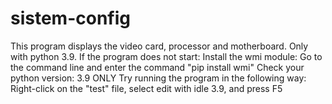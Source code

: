 # sistem-config
This program displays the video card, processor and motherboard. Only with python 3.9.
If the program does not start:
  Install the wmi module:
    Go to the command line and enter the command
    "pip install wmi"
  Check your python version:
    3.9 ONLY
  Try running the program in the following way:
    Right-click on the "test" file, select edit with idle 3.9, and press F5
